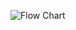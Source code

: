 ![Flow Chart](https://user-images.githubusercontent.com/94462726/142822346-60bdabf3-f460-4414-9a78-8c7e6c76f254.jpg)
